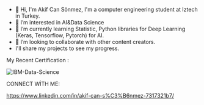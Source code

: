 - 👋 Hi, I'm Akif Can Sönmez, I'm a computer engineering student at Iztech in Turkey.
- 👀 I’m interested in AI&Data Science
- 🌱 I’m currently learning Statistic, Python libraries for Deep Learning (Keras, Tensorflow, Pytorch) for AI.
- 💞️ I’m looking to collaborate with other content creators.
-    I'll share my projects to see my progress.

My Recent Certification :

![IBM-Data-Science](https://user-images.githubusercontent.com/78687240/144255437-aa7a7b93-9a8b-4e9e-8784-c7233974c694.png)

CONNECT WİTH ME:

https://www.linkedin.com/in/akif-can-s%C3%B6nmez-7317321b7/
